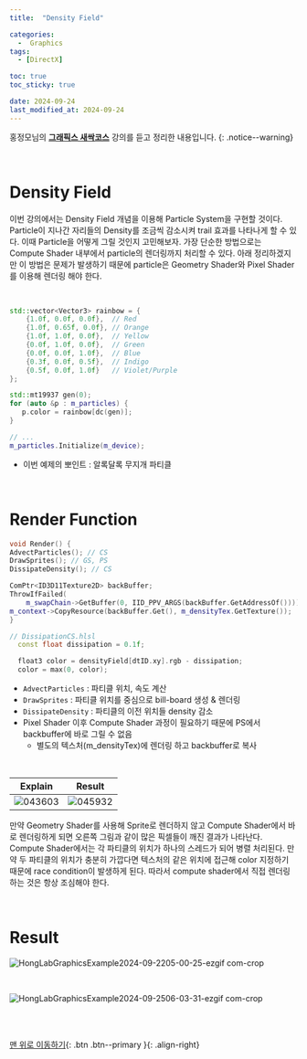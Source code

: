 ```yaml
---
title:  "Density Field" 

categories:
  -  Graphics
tags:
  - [DirectX]

toc: true
toc_sticky: true

date: 2024-09-24
last_modified_at: 2024-09-24
---
```



홍정모님의 **[그래픽스 새싹코스](https://honglab.co.kr/)** 강의를 듣고 정리한 내용입니다.
{: .notice--warning}

<br>

# Density Field

이번 강의에서는 Density Field 개념을 이용해 Particle System을 구현할 것이다. Particle이 지나간 자리들의 Density를 조금씩 감소시켜 trail 효과를 나타나게 할 수 있다. 이때 Particle을 어떻게 그릴 것인지 고민해보자. 가장 단순한 방법으로는 Compute Shader 내부에서 particle의 렌더링까지 처리할 수 있다. 아래 정리하겠지만 이 방법은 문제가 발생하기 때문에 particle은 Geometry Shader와 Pixel Shader를 이용해 렌더링 해야 한다.

<br>

``` c++
std::vector<Vector3> rainbow = {
    {1.0f, 0.0f, 0.0f},  // Red
    {1.0f, 0.65f, 0.0f}, // Orange
    {1.0f, 1.0f, 0.0f},  // Yellow
    {0.0f, 1.0f, 0.0f},  // Green
    {0.0f, 0.0f, 1.0f},  // Blue
    {0.3f, 0.0f, 0.5f},  // Indigo
    {0.5f, 0.0f, 1.0f}   // Violet/Purple
};

std::mt19937 gen(0);
for (auto &p : m_particles) {
   p.color = rainbow[dc(gen)];
}

// ...
m_particles.Initialize(m_device);
```

- 이번 예제의 뽀인트 : 알록달록 무지개 파티클

<br>

# Render Function

``` c++
void Render() {
AdvectParticles(); // CS
DrawSprites(); // GS, PS
DissipateDensity(); // CS

ComPtr<ID3D11Texture2D> backBuffer;
ThrowIfFailed(
    m_swapChain->GetBuffer(0, IID_PPV_ARGS(backBuffer.GetAddressOf())));
m_context->CopyResource(backBuffer.Get(), m_densityTex.GetTexture());
}

// DissipationCS.hlsl
  const float dissipation = 0.1f;

  float3 color = densityField[dtID.xy].rgb - dissipation;
  color = max(0, color);
```

- `AdvectParticles` : 파티클 위치, 속도 계산
- `DrawSprites` : 파티클 위치를 중심으로 bill-board 생성 & 렌더링
- `DissipateDensity` : 파티클의 이전 위치들 density 감소
- Pixel Shader 이후 Compute Shader 과정이 필요하기 때문에 PS에서 backbuffer에 바로 그릴 수 없음
  - 별도의 텍스처(m_densityTex)에 렌더링 하고 backbuffer로 복사

<br>

| Explain | Result |
|:-:|:-:|
|![043603](https://github.com/user-attachments/assets/321b49ac-c309-40bd-ae20-dfd169654094)|![045932](https://github.com/user-attachments/assets/f32e4018-4347-45e2-badf-1299388c5b83)|

만약 Geometry Shader를 사용해 Sprite로 렌더하지 않고 Compute Shader에서 바로 렌더링하게 되면 오른쪽 그림과 같이 많은 픽셀들이 깨진 결과가 나타난다. Compute Shader에서는 각 파티클의 위치가 하나의 스레드가 되어 병렬 처리된다. 만약 두 파티클의 위치가 충분히 가깝다면 텍스처의 같은 위치에 접근해 color 지정하기 때문에 race condition이 발생하게 된다. 따라서 compute shader에서 직접 렌더링하는 것은 항상 조심해야 한다.

<br>

# Result

![HongLabGraphicsExample2024-09-2205-00-25-ezgif com-crop](https://github.com/user-attachments/assets/7888b349-5c3a-49a4-b193-404389eb2421)

<br>

![HongLabGraphicsExample2024-09-2506-03-31-ezgif com-crop](https://github.com/user-attachments/assets/611d37ee-3d3f-4d78-a068-87cb3c115d6c)


<br>
<br>


[맨 위로 이동하기](#){: .btn .btn--primary }{: .align-right}